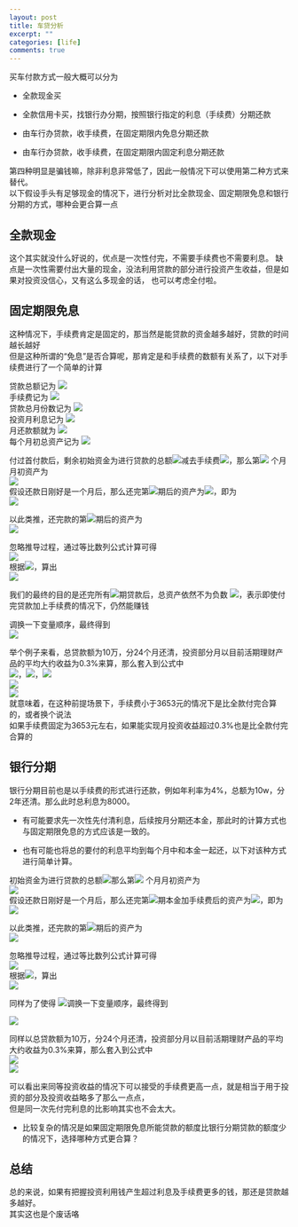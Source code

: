 ```yaml
---
layout: post
title: 车贷分析
excerpt: ""
categories: [life]
comments: true
---
```


买车付款方式一般大概可以分为

* 全款现金买

* 全款信用卡买，找银行办分期，按照银行指定的利息（手续费）分期还款

* 由车行办贷款，收手续费，在固定期限内免息分期还款

* 由车行办贷款，收手续费，在固定期限内固定利息分期还款

第四种明显是骗钱嘛，除非利息非常低了，因此一般情况下可以使用第二种方式来替代。  
以下假设手头有足够现金的情况下，进行分析对比全款现金、固定期限免息和银行分期的方式，哪种会更合算一点

## 全款现金

这个其实就没什么好说的，优点是一次性付完，不需要手续费也不需要利息。
缺点是一次性需要付出大量的现金，没法利用贷款的部分进行投资产生收益，但是如果对投资没信心，又有这么多现金的话，
也可以考虑全付啦。

## 固定期限免息

这种情况下，手续费肯定是固定的，那当然是能贷款的资金越多越好，贷款的时间越长越好  
但是这种所谓的“免息”是否合算呢，那肯定是和手续费的数额有关系了，以下对手续费进行了一个简单的计算


贷款总额记为 <img src="http://www.forkosh.com/mathtex.cgi? L">  
手续费记为 <img src="http://www.forkosh.com/mathtex.cgi? C">  
贷款总月份数记为 <img src="http://www.forkosh.com/mathtex.cgi? N">  
投资月利息记为 <img src="http://www.forkosh.com/mathtex.cgi? I">  
月还款额就为 <img src="http://www.forkosh.com/mathtex.cgi? \frac{L}{N}">  
每个月初总资产记为 <img src="http://www.forkosh.com/mathtex.cgi? P_N">  


付过首付款后，剩余初始资金为进行贷款的总额<img src="http://www.forkosh.com/mathtex.cgi? L">减去手续费<img src="http://www.forkosh.com/mathtex.cgi? C">，那么第<img src="http://www.forkosh.com/mathtex.cgi? 0"> 个月月初资产为  
<img src="http://www.forkosh.com/mathtex.cgi? P_0=L-C">  
假设还款日刚好是一个月后，那么还完第<img src="http://www.forkosh.com/mathtex.cgi? 1">期后的资产为<img src="http://www.forkosh.com/mathtex.cgi? P_1=(L-C)\times({1+I})-\frac{L}{N}">，即为  
<img src="http://www.forkosh.com/mathtex.cgi? P_1=P_{0}\times({1+I})-\frac{L}{N}">

以此类推，还完款的第<img src="http://www.forkosh.com/mathtex.cgi? N">期后的资产为  
<img src="http://www.forkosh.com/mathtex.cgi? P_N=P_{N-1}\times({1+I})-\frac{L}{N}">

忽略推导过程，通过等比数列公式计算可得  
<img src="http://www.forkosh.com/mathtex.cgi? P_N=(P_{0}-\frac{L}{N\times{I}})\times({1+I})^N+\frac{L}{N\times{I}}">  
根据<img src="http://www.forkosh.com/mathtex.cgi? P_0=L-C">，算出  
<img src="http://www.forkosh.com/mathtex.cgi? P_N=(L-C-\frac{L}{N\times{I}})\times({1+I})^N+\frac{L}{N\times{I}}">  


我们的最终的目的是还完所有<img src="http://www.forkosh.com/mathtex.cgi? N">期贷款后，总资产依然不为负数 <img src="http://www.forkosh.com/mathtex.cgi? P_N>=0">，表示即使付完贷款加上手续费的情况下，仍然能赚钱

调换一下变量顺序，最终得到  
<img src="http://www.forkosh.com/mathtex.cgi? \Large C\leq{L}\times({1+\frac{1}{N\times{I}\times({1+I})^N}-\frac{1}{N\times{I}}})">

举个例子来看，总贷款额为10万，分24个月还清，投资部分月以目前活期理财产品的平均大约收益为0.3%来算，那么套入到公式中  
<img src="http://www.forkosh.com/mathtex.cgi? L=100000">，<img src="http://www.forkosh.com/mathtex.cgi? N=24">，<img src="http://www.forkosh.com/mathtex.cgi? I=0.003">  
<img src="http://www.forkosh.com/mathtex.cgi? C\leq{100000}\times({1+\frac{1}{24\times{0.003}\times({1+0.003})^{24}}-\frac{1}{24\times{0.003}}})">  
<img src="http://www.forkosh.com/mathtex.cgi? C\leq{3653}">  
就意味着，在这种前提场景下，手续费小于3653元的情况下是比全款付完合算的，或者换个说法  
如果手续费固定为3653元左右，如果能实现月投资收益超过0.3%也是比全款付完合算的

## 银行分期

银行分期目前也是以手续费的形式进行还款，例如年利率为4%，总额为10w，分2年还清。那么此时总利息为8000。  

* 有可能要求先一次性先付清利息，后续按月分期还本金，那此时的计算方式也与固定期限免息的方式应该是一致的。  

* 也有可能也将总的要付的利息平均到每个月中和本金一起还，以下对该种方式进行简单计算。

初始资金为进行贷款的总额<img src="http://www.forkosh.com/mathtex.cgi? L">那么第<img src="http://www.forkosh.com/mathtex.cgi? 0"> 个月月初资产为  
<img src="http://www.forkosh.com/mathtex.cgi? P_0=L">  
假设还款日刚好是一个月后，那么还完第<img src="http://www.forkosh.com/mathtex.cgi? 1">期本金加手续费后的资产为<img src="http://www.forkosh.com/mathtex.cgi? P_1=(L)\times({1+I})-\frac{L}{N}-\frac{C}{N}">，即为  
<img src="http://www.forkosh.com/mathtex.cgi? P_1=P_{0}\times({1+I})-\frac{L+C}{N}">

以此类推，还完款的第<img src="http://www.forkosh.com/mathtex.cgi? N">期后的资产为  
<img src="http://www.forkosh.com/mathtex.cgi? P_N=P_{N-1}\times({1+I})-\frac{L+C}{N}">

忽略推导过程，通过等比数列公式计算可得  
<img src="http://www.forkosh.com/mathtex.cgi? P_N=(P_{0}-\frac{L+C}{N\times{I}})\times({1+I})^N+\frac{L+C}{N\times{I}}">  
根据<img src="http://www.forkosh.com/mathtex.cgi? P_0=L">，算出  
<img src="http://www.forkosh.com/mathtex.cgi? P_N=(L-\frac{L+C}{N\times{I}})\times({1+I})^N+\frac{L+C}{N\times{I}}">  


同样为了使得 <img src="http://www.forkosh.com/mathtex.cgi? P_N>=0">调换一下变量顺序，最终得到  

<img src="http://www.forkosh.com/mathtex.cgi? \Large C\leq{L}\times[\frac{N\times{I}\times({1+I})^N}{(1+I)^N-1}-1]">

同样以总贷款额为10万，分24个月还清，投资部分月以目前活期理财产品的平均大约收益为0.3%来算，那么套入到公式中  
<img src="http://www.forkosh.com/mathtex.cgi? C\leq{100000}\times[\frac{24\times{0.003}\times({1+0.003})^24}{(1+0.003)^24-1}-1]">  
<img src="http://www.forkosh.com/mathtex.cgi? C\leq{3793}">  

可以看出来同等投资收益的情况下可以接受的手续费更高一点，就是相当于用于投资的部分及投资收益略多了那么一点点，  
但是同一次先付完利息的比影响其实也不会太大。


* 比较复杂的情况是如果固定期限免息所能贷款的额度比银行分期贷款的额度少的情况下，选择哪种方式更合算？


## 总结

总的来说，如果有把握投资利用钱产生超过利息及手续费更多的钱，那还是贷款越多越好。  
其实这也是个废话咯


